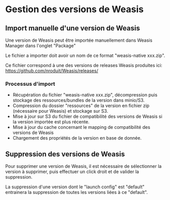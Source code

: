 # Gestion des versions de Weasis 

## Import manuelle d'une version de Weasis

Une version de Weasis peut être importée manuellement dans Weasis Manager dans l'onglet "Package"

Le fichier a importer doit avoir un nom de ce format "weasis-native xxx.zip".

Ce fichier correspond à une des versions de releases Weasis produites ici: https://github.com/nroduit/Weasis/releases/ 

### Processus d'import

- Récupération du fichier "weasis-native xxx.zip", décompression puis stockage des ressources/bundles de la version dans minio/S3.
-  Compression du dossier "ressources" de la version en fichier zip (nécessaire pour Weasis) et stockage sur S3.
-  Mise à jour sur S3 du fichier de compatibilité des versions de Weasis si la version importée est plus récente.
- Mise à jour du cache concernant le mapping de compatibilité des versions de Weasis
-  Chargement des propriétés de la version en base de donnée.

## Suppression des versions de Weasis

Pour supprimer une version de Weasis, il est nécessaire de sélectionner la version à supprimer, puis effectuer un click droit et de valider la suppression.

La suppression d'une version dont le "launch config" est "default" entrainera la suppression de toutes les versions liées à ce "default".
